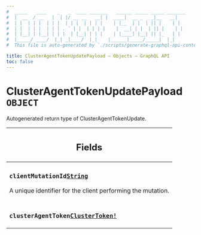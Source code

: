 ```yaml
---
#  _____   ____    _   _  ____ _______   ______ _____ _____ _______
#  |  __  / __   |  | |/ __ __   __| |  ____|  __ _   _|__   __|
#  | |  | | |  | | |  | | |  | | | |    | |__  | |  | || |    | |
#  | |  | | |  | | | . ` | |  | | | |    |  __| | |  | || |    | |
#  | |__| | |__| | | |  | |__| | | |    | |____| |__| || |_   | |
#  |_____/ ____/  |_| _|____/  |_|    |______|_____/_____|  |_|
#  This file is auto-generated by `./scripts/generate-graphql-api-content.sh`.

title: ClusterAgentTokenUpdatePayload – Objects – GraphQL API
toc: false
---
```

<!-- vale off -->
<h1 class="has-pills" data-algolia-exclude>
  ClusterAgentTokenUpdatePayload
  <span class="pill pill--object pill--normal-case pill--large"><code>OBJECT</code></span>
</h1>
<!-- vale on -->


Autogenerated return type of ClusterAgentTokenUpdate.

<table class="responsive-table responsive-table--single-column-rows">
  <thead>
    <th>
      <h2 data-algolia-exclude>Fields</h2>
    </th>
  </thead>
  <tbody>
    <tr><td><h3 class="is-small has-pills"><code>clientMutationId</code><a href="/docs/apis/graphql/schemas/scalar/string" class="pill pill--scalar pill--normal-case pill--medium" title="Go to SCALAR String"><code>String</code></a></h3><p>A unique identifier for the client performing the mutation.</p></td></tr><tr><td><h3 class="is-small has-pills"><code>clusterAgentToken</code><a href="/docs/apis/graphql/schemas/object/clustertoken" class="pill pill--object pill--normal-case pill--medium" title="Go to OBJECT ClusterToken"><code>ClusterToken!</code></a></h3></td></tr>
  </tbody>
</table>
